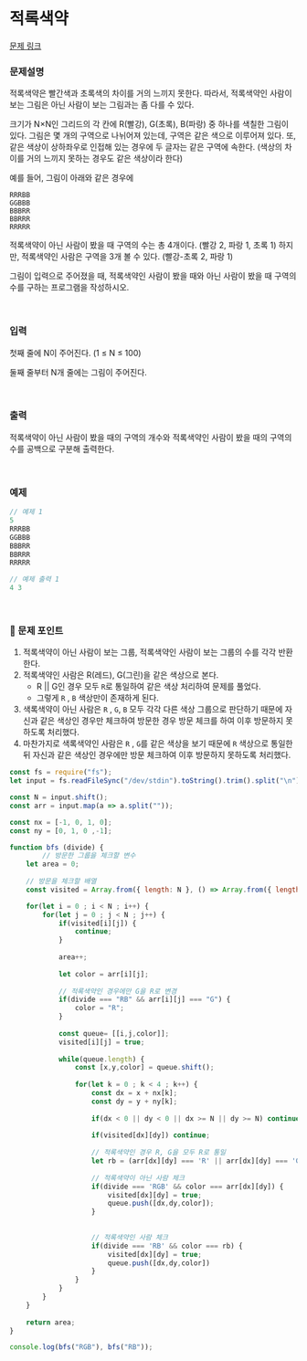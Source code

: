 # 적록색약

[문제 링크](https://www.acmicpc.net/problem/10026)

### 문제설명

적록색약은 빨간색과 초록색의 차이를 거의 느끼지 못한다. 따라서, 적록색약인 사람이 보는 그림은 아닌 사람이 보는 그림과는 좀 다를 수 있다.

크기가 N×N인 그리드의 각 칸에 R(빨강), G(초록), B(파랑) 중 하나를 색칠한 그림이 있다. 그림은 몇 개의 구역으로 나뉘어져 있는데, 구역은 같은 색으로 이루어져 있다. 또, 같은 색상이 상하좌우로 인접해 있는 경우에 두 글자는 같은 구역에 속한다. (색상의 차이를 거의 느끼지 못하는 경우도 같은 색상이라 한다)

예를 들어, 그림이 아래와 같은 경우에

```
RRRBB
GGBBB
BBBRR
BBRRR
RRRRR
```

적록색약이 아닌 사람이 봤을 때 구역의 수는 총 4개이다. (빨강 2, 파랑 1, 초록 1) 하지만, 적록색약인 사람은 구역을 3개 볼 수 있다. (빨강-초록 2, 파랑 1)

그림이 입력으로 주어졌을 때, 적록색약인 사람이 봤을 때와 아닌 사람이 봤을 때 구역의 수를 구하는 프로그램을 작성하시오.

<br>

### 입력

첫째 줄에 N이 주어진다. (1 ≤ N ≤ 100)

둘째 줄부터 N개 줄에는 그림이 주어진다.

<br>

### 출력

적록색약이 아닌 사람이 봤을 때의 구역의 개수와 적록색약인 사람이 봤을 때의 구역의 수를 공백으로 구분해 출력한다.

<br>

### 예제

```jsx
// 예제 1
5
RRRBB
GGBBB
BBBRR
BBRRR
RRRRR

// 예제 출력 1
4 3
```

<br>

### 📕 문제 포인트

1. 적록색약이 아닌 사람이 보는 그룹, 적록색약인 사람이 보는 그룹의 수를 각각 반환한다.
2. 적록색약인 사람은 R(레드), G(그린)을 같은 색상으로 본다.
    - R || G인 경우 모두 `R`로 통일하여 같은 색상 처리하여 문제를 풀었다.
    - 그렇게 `R` , `B` 색상만이 존재하게 된다.
3. 색록색약이 아닌 사람은 `R` , `G`, `B` 모두 각각 다른 색상 그룹으로 판단하기 때문에 자신과 같은 색상인 경우만 체크하여 방문한 경우 방문 체크를 하여 이후 방문하지 못하도록 처리했다.
4. 마찬가지로 색록색약인 사람은 `R` , `G`를 같은 색상을 보기 때문에 `R` 색상으로 통일한 뒤 자신과 같은 색상인 경우에만 방문 체크하여 이후 방문하지 못하도록 처리했다.

```js
const fs = require("fs");
let input = fs.readFileSync("/dev/stdin").toString().trim().split("\n");

const N = input.shift();
const arr = input.map(a => a.split(""));

const nx = [-1, 0, 1, 0];
const ny = [0, 1, 0 ,-1];

function bfs (divide) {
		// 방문한 그룹을 체크할 변수
    let area = 0;
    
    // 방문을 체크할 배열
    const visited = Array.from({ length: N }, () => Array.from({ length: N }).fill(false));

    for(let i = 0 ; i < N ; i++) {
        for(let j = 0 ; j < N ; j++) {
            if(visited[i][j]) {
                continue;
            }
            
            area++;
            
            let color = arr[i][j];
            
            // 적록색약인 경우에만 G을 R로 변경
            if(divide === "RB" && arr[i][j] === "G") {
                color = "R";
            }
            
            const queue= [[i,j,color]];
            visited[i][j] = true;
            
            while(queue.length) {
                const [x,y,color] = queue.shift();
                
                for(let k = 0 ; k < 4 ; k++) {
                    const dx = x + nx[k];
                    const dy = y + ny[k];
                    
                    if(dx < 0 || dy < 0 || dx >= N || dy >= N) continue;
                    
                    if(visited[dx][dy]) continue;
                    
                    // 적록색약인 경우 R, G을 모두 R로 통일
                    let rb = (arr[dx][dy] === 'R' || arr[dx][dy] === 'G') ? 'R' : 'B';
                    
                    // 적록색약이 아닌 사람 체크
                    if(divide === 'RGB' && color === arr[dx][dy]) {
                        visited[dx][dy] = true;
                        queue.push([dx,dy,color]);
                    }
                    
     
                    // 적록색약인 사람 체크
                    if(divide === 'RB' && color === rb) {
                        visited[dx][dy] = true;
                        queue.push([dx,dy,color])
                    }
                }
            }
        }
    }
    
    return area;
}

console.log(bfs("RGB"), bfs("RB"));
```